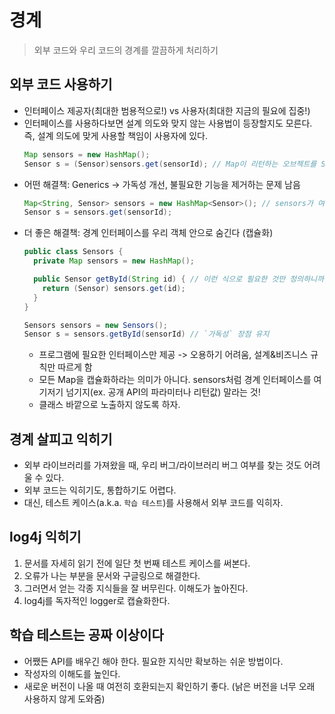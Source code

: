 # 경계
> 외부 코드와 우리 코드의 경계를 깔끔하게 처리하기


## 외부 코드 사용하기
- 인터페이스 제공자(최대한 범용적으로!) vs 사용자(최대한 지금의 필요에 집중!)
- 인터페이스를 사용하다보면 설계 의도와 맞지 않는 사용법이 등장할지도 모른다. 즉, 설계 의도에 맞게 사용할 책임이 사용자에 있다.
    ```java
    Map sensors = new HashMap();
    Sensor s = (Sensor)sensors.get(sensorId); // Map이 리턴하는 오브젝트를 Sensor로 바꾸는 책임이 사용자에 있다
    ``` 
- 어떤 해결책: Generics -> 가독성 개선, 불필요한 기능을 제거하는 문제 남음
    ```java
    Map<String, Sensor> sensors = new HashMap<Sensor>(); // sensors가 여기저기 넘어다닌다면, Map 인터페이스가 변하면 수정할 게 많아짐
    Sensor s = sensors.get(sensorId);
    ``` 
- 더 좋은 해결책: 경계 인터페이스를 우리 객체 안으로 숨긴다 (캡슐화)
    ```java
    public class Sensors {
      private Map sensors = new HashMap();

      public Sensor getById(String id) { // 이런 식으로 필요한 것만 정의하니까 `불필요한 기능을 제거하는 문제` 해결
        return (Sensor) sensors.get(id);
      }
    }

    Sensors sensors = new Sensors();
    Sensor s = sensors.getById(sensorId) // `가독성` 장점 유지
    ``` 
    * 프로그램에 필요한 인터페이스만 제공 -> 오용하기 어려움, 설계&비즈니스 규칙만 따르게 함
    * 모든 Map을 캡슐화하라는 의미가 아니다. sensors처럼 경계 인터페이스를 여기저기 넘기지(ex. 공개 API의 파라미터나 리턴값) 말라는 것! 
    * 클래스 바깥으로 노출하지 않도록 하자.


## 경계 살피고 익히기
- 외부 라이브러리를 가져왔을 때, 우리 버그/라이브러리 버그 여부를 찾는 것도 어려울 수 있다.
- 외부 코드는 익히기도, 통합하기도 어렵다.
- 대신, 테스트 케이스(a.k.a. `학습 테스트`)를 사용해서 외부 코드를 익히자.


## log4j 익히기
1. 문서를 자세히 읽기 전에 일단 첫 번째 테스트 케이스를 써본다.
2. 오류가 나는 부분을 문서와 구글링으로 해결한다.
3. 그러면서 얻는 각종 지식들을 잘 버무린다. 이해도가 높아진다.
4. log4j를 독자적인 logger로 캡슐화한다.


## 학습 테스트는 공짜 이상이다
- 어쨌든 API를 배우긴 해야 한다. 필요한 지식만 확보하는 쉬운 방법이다.
- 작성자의 이해도를 높인다.
- 새로운 버전이 나올 때 여전히 호환되는지 확인하기 좋다. (낡은 버전을 너무 오래 사용하지 않게 도와줌)

